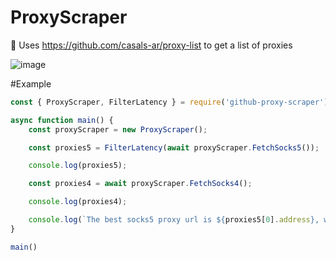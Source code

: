 # ProxyScraper
💜 Uses https://github.com/casals-ar/proxy-list to get a list of proxies

![image](https://github.com/makarasty/ProxyScraper/assets/71918286/0a4e90a1-0998-4fc3-be65-dfd6593ff571)

#Example
```js
const { ProxyScraper, FilterLatency } = require('github-proxy-scraper');

async function main() {
	const proxyScraper = new ProxyScraper();

	const proxies5 = FilterLatency(await proxyScraper.FetchSocks5());

	console.log(proxies5);

	const proxies4 = await proxyScraper.FetchSocks4();

	console.log(proxies4);

	console.log(`The best socks5 proxy url is ${proxies5[0].address}, with latency of ${proxies5[0].latency} ms`);
}

main()
```
